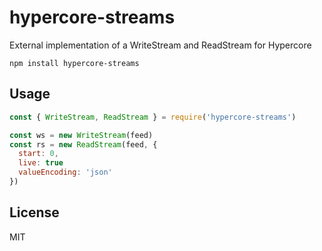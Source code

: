 # hypercore-streams

External implementation of a WriteStream and ReadStream for Hypercore

```
npm install hypercore-streams
```

## Usage

``` js
const { WriteStream, ReadStream } = require('hypercore-streams')

const ws = new WriteStream(feed)
const rs = new ReadStream(feed, {
  start: 0,
  live: true
  valueEncoding: 'json'
})
```

## License

MIT
